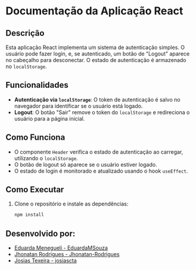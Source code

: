 # Documentação da Aplicação React

## Descrição
Esta aplicação React implementa um sistema de autenticação simples. O usuário pode fazer login, e, se autenticado, um botão de "Logout" aparece no cabeçalho para desconectar. O estado de autenticação é armazenado no `localStorage`.

## Funcionalidades
- **Autenticação via `localStorage`**: O token de autenticação é salvo no navegador para identificar se o usuário está logado.
- **Logout**: O botão "Sair" remove o token do `localStorage` e redireciona o usuário para a página inicial.

## Como Funciona
- O componente `Header` verifica o estado de autenticação ao carregar, utilizando o `localStorage`.
- O botão de logout só aparece se o usuário estiver logado.
- O estado de login é monitorado e atualizado usando o hook `useEffect`.

## Como Executar
1. Clone o repositório e instale as dependências:
   ```bash
   npm install

## Desenvolvido por:
- <a href="https://github.com/EduardaMSouza"> Eduarda Menegueli - EduardaMSouza </a>
- <a href="https://github.com/Jhonatan-Rodrigues"> Jhonatan Rodrigues - Jhonatan-Rodrigues </a>
- <a href="https://github.com/josiascta"> Josias Texeira - josiascta </a>
